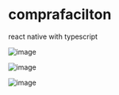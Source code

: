 # comprafacilton
react native with typescript

![image](https://user-images.githubusercontent.com/14879580/120546700-9410c500-c3c6-11eb-8ba5-ce483856cc75.png)

![image](https://user-images.githubusercontent.com/14879580/120546722-9b37d300-c3c6-11eb-90be-cf87e6b143e1.png)

![image](https://user-images.githubusercontent.com/14879580/120546759-a559d180-c3c6-11eb-8ef5-eab093721bb7.png)
